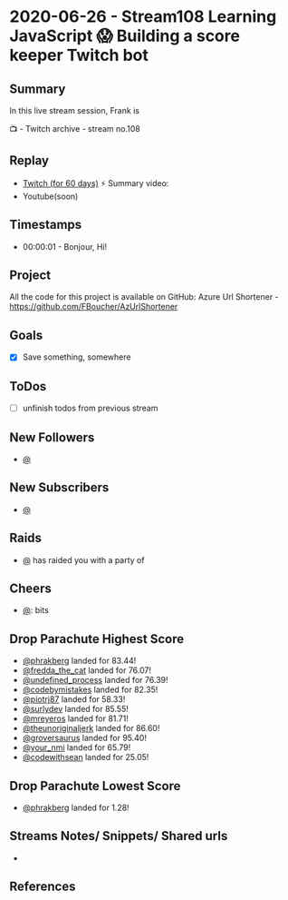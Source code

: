 
# 2020-06-26 - Stream108 Learning JavaScript 😱 Building a score keeper Twitch bot

Summary
-------

In this live stream session, Frank is 

📺 - Twitch archive - stream no.108

Replay
------

- [Twitch (for 60 days)](https://www.twitch.tv/videos/)
⚡ Summary video:
- Youtube(soon)


Timestamps
--------

- 00:00:01 - Bonjour, Hi!


Project
-------

All the code for this project is available on GitHub: Azure Url Shortener - https://github.com/FBoucher/AzUrlShortener



Goals
-----

- [X] Save something, somewhere



ToDos
-----
- [ ] unfinish todos from previous stream


New Followers
-------------

- [@](https://www.twitch.tv/)


New Subscribers
---------------

- [@](https://www.twitch.tv/)


Raids
------

- [@](https://www.twitch.tv/) has raided you with a party of 



Cheers
------

- [@](https://www.twitch.tv/):  bits


Drop Parachute Highest Score
----------------------------

- [@phrakberg](https://www.twitch.tv/phrakberg) landed for 83.44!
- [@fredda_the_cat](https://www.twitch.tv/fredda_the_cat) landed for 76.07!
- [@undefined_process](https://www.twitch.tv/undefined_process) landed for 76.39!
- [@codebymistakes](https://www.twitch.tv/codebymistakes) landed for 82.35!
- [@piotrj87](https://www.twitch.tv/piotrj87) landed for 58.33!
- [@surlydev](https://www.twitch.tv/surlydev) landed for 85.55!
- [@mreyeros](https://www.twitch.tv/mreyeros) landed for 81.71!
- [@theunoriginaljerk](https://www.twitch.tv/theunoriginaljerk) landed for 86.60!
- [@groversaurus](https://www.twitch.tv/groversaurus) landed for 95.40!
- [@your_nmi](https://www.twitch.tv/your_nmi) landed for 65.79!
- [@codewithsean](https://www.twitch.tv/codewithsean) landed for 25.05!


Drop Parachute Lowest Score
----------------------------

- [@phrakberg](https://www.twitch.tv/phrakberg) landed for 1.28!




Streams Notes/ Snippets/ Shared urls
-----------------------------------

- 


References
----------

